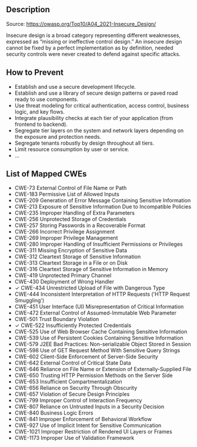 ## Description

Source: https://owasp.org/Top10/A04_2021-Insecure_Design/

Insecure design is a broad category representing different weaknesses, expressed as “missing or ineffective control design.”
An insecure design cannot be fixed by a perfect implementation as by definition, needed security controls were never created
to defend against specific attacks.

## How to Prevent

* Establish and use a secure development lifecycle.
* Establish and use a library of secure design patterns or paved road ready to use components.
* Use threat modeling for critical authentication, access control, business logic, and key flows.
* Integrate plausibility checks at each tier of your application (from frontend to backend).
* Segregate tier layers on the system and network layers depending on the exposure and protection needs.
* Segregate tenants robustly by design throughout all tiers.
* Limit resource consumption by user or service.
* ...

## List of Mapped CWEs

- CWE-73 External Control of File Name or Path
- CWE-183 Permissive List of Allowed Inputs
- CWE-209 Generation of Error Message Containing Sensitive Information
- CWE-213 Exposure of Sensitive Information Due to Incompatible Policies
- CWE-235 Improper Handling of Extra Parameters
- CWE-256 Unprotected Storage of Credentials
- CWE-257 Storing Passwords in a Recoverable Format
- CWE-266 Incorrect Privilege Assignment
- CWE-269 Improper Privilege Management
- CWE-280 Improper Handling of Insufficient Permissions or Privileges
- CWE-311 Missing Encryption of Sensitive Data
- CWE-312 Cleartext Storage of Sensitive Information
- CWE-313 Cleartext Storage in a File or on Disk
- CWE-316 Cleartext Storage of Sensitive Information in Memory
- CWE-419 Unprotected Primary Channel
- CWE-430 Deployment of Wrong Handler
- ✓ CWE-434 Unrestricted Upload of File with Dangerous Type
- CWE-444 Inconsistent Interpretation of HTTP Requests ('HTTP Request Smuggling')
- CWE-451 User Interface (UI) Misrepresentation of Critical Information
- CWE-472 External Control of Assumed-Immutable Web Parameter
- CWE-501 Trust Boundary Violation
- ✓ CWE-522 Insufficiently Protected Credentials
- CWE-525 Use of Web Browser Cache Containing Sensitive Information
- CWE-539 Use of Persistent Cookies Containing Sensitive Information
- CWE-579 J2EE Bad Practices: Non-serializable Object Stored in Session
- CWE-598 Use of GET Request Method With Sensitive Query Strings
- CWE-602 Client-Side Enforcement of Server-Side Security
- CWE-642 External Control of Critical State Data
- CWE-646 Reliance on File Name or Extension of Externally-Supplied File
- CWE-650 Trusting HTTP Permission Methods on the Server Side
- CWE-653 Insufficient Compartmentalization
- CWE-656 Reliance on Security Through Obscurity
- CWE-657 Violation of Secure Design Principles
- CWE-799 Improper Control of Interaction Frequency
- CWE-807 Reliance on Untrusted Inputs in a Security Decision
- CWE-840 Business Logic Errors
- CWE-841 Improper Enforcement of Behavioral Workflow
- CWE-927 Use of Implicit Intent for Sensitive Communication
- CWE-1021 Improper Restriction of Rendered UI Layers or Frames
- CWE-1173 Improper Use of Validation Framework
